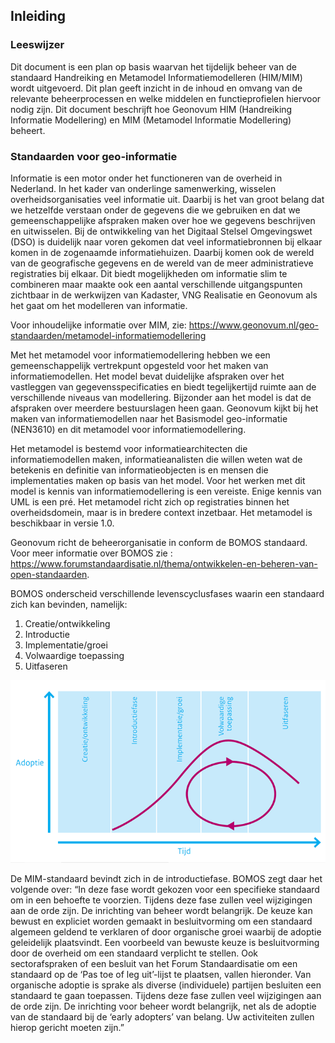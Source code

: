 ##	Inleiding


###	Leeswijzer

Dit document is een plan op basis waarvan het tijdelijk beheer van de standaard Handreiking en Metamodel Informatiemodelleren (HIM/MIM) wordt uitgevoerd. Dit plan geeft inzicht in de inhoud en omvang van de relevante beheerprocessen en welke middelen en functieprofielen hiervoor nodig zijn.
Dit document beschrijft hoe Geonovum HIM  (Handreiking Informatie Modellering) en MIM (Metamodel Informatie Modellering) beheert.

### Standaarden voor geo-informatie

Informatie is een motor onder het functioneren van de overheid in Nederland. In het kader van onderlinge samenwerking, wisselen overheidsorganisaties veel informatie uit. Daarbij is het van groot belang dat we hetzelfde verstaan onder de gegevens die we gebruiken en dat we gemeenschappelijke afspraken maken over hoe we gegevens beschrijven en uitwisselen.
Bij de ontwikkeling van het Digitaal Stelsel Omgevingswet (DSO) is duidelijk naar voren gekomen dat veel informatiebronnen bij elkaar komen in de zogenaamde informatiehuizen. Daarbij komen ook de wereld van de geografische gegevens en de wereld van de meer administratieve registraties bij elkaar. Dit biedt mogelijkheden om informatie slim te combineren maar maakte ook een aantal verschillende uitgangspunten zichtbaar in de werkwijzen van Kadaster, VNG Realisatie en Geonovum als het gaat om het modelleren van informatie.

Voor inhoudelijke informatie over MIM, zie:
https://www.geonovum.nl/geo-standaarden/metamodel-informatiemodellering 


Met het metamodel voor informatiemodellering hebben we een gemeenschappelijk vertrekpunt opgesteld voor het maken van informatiemodellen. Het model bevat duidelijke afspraken over het vastleggen van gegevensspecificaties en biedt tegelijkertijd ruimte aan de verschillende niveaus van modellering. Bijzonder aan het model is dat de afspraken over meerdere bestuurslagen heen gaan.
Geonovum kijkt bij het maken van informatiemodellen naar het Basismodel geo-informatie (NEN3610) en dit metamodel voor informatiemodellering.

Het metamodel is bestemd voor informatiearchitecten die informatiemodellen maken, informatieanalisten die willen weten wat de betekenis en definitie van informatieobjecten is en mensen die implementaties maken op basis van het model. Voor het werken met dit model is kennis van informatiemodellering is een vereiste. Enige kennis van UML is een pré. Het metamodel richt zich op registraties binnen het overheidsdomein, maar is in bredere context inzetbaar.
Het metamodel is beschikbaar in versie 1.0. 


Geonovum richt de beheerorganisatie in conform de BOMOS standaard. Voor meer informatie over BOMOS zie : https://www.forumstandaardisatie.nl/thema/ontwikkelen-en-beheren-van-open-standaarden.

BOMOS onderscheid verschillende levenscyclusfases waarin een standaard zich kan bevinden, namelijk:
1.	Creatie/ontwikkeling
2.	Introductie
3.	Implementatie/groei
4.	Volwaardige toepassing
5.	Uitfaseren

![levenscyclus](media/levenscyclus.png)

De MIM-standaard bevindt zich in de introductiefase. BOMOS zegt daar het volgende over:
“In deze fase wordt gekozen voor een specifieke standaard om in een
behoefte te voorzien. Tijdens deze fase zullen veel wijzigingen aan de orde
zijn. De inrichting van beheer wordt belangrijk. De keuze kan bewust en
expliciet worden gemaakt in besluitvorming om een standaard algemeen
geldend te verklaren of door organische groei waarbij de adoptie geleidelijk
plaatsvindt. Een voorbeeld van bewuste keuze is besluitvorming door de
overheid om een standaard verplicht te stellen. Ook sectorafspraken of een
besluit van het Forum Standaardisatie om een standaard op de ‘Pas toe of
leg uit’-lijst te plaatsen, vallen hieronder. Van organische adoptie is sprake
als diverse (individuele) partijen besluiten een standaard te gaan toepassen.
Tijdens deze fase zullen veel wijzigingen aan de orde zijn. De inrichting voor
beheer wordt belangrijk, net als de adoptie van de standaard bij de ‘early
adopters’ van belang. Uw activiteiten zullen hierop gericht moeten zijn.”



